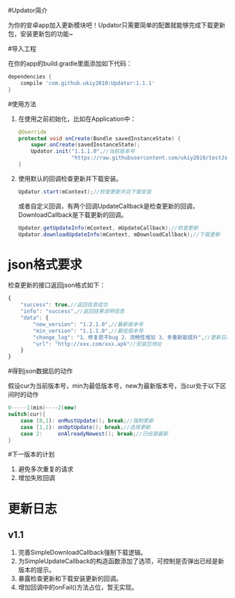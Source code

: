 #Updator简介

为你的安卓app加入更新模块吧！Updator只需要简单的配置就能够完成下载更新包，安装更新包的功能~

#导入工程

在你的app的build.gradle里面添加如下代码：

```groovy
dependencies {
    compile 'com.github.ukiy2010:Updator:1.1.1'
}
```

#使用方法

1. 在使用之前初始化，比如在Application中：

   ```java
   @Override
   protected void onCreate(Bundle savedInstanceState) {
       super.onCreate(savedInstanceState);
       Updator.init("1.1.1.0",//当前版本号
                    "https://raw.githubusercontent.com/ukiy2010/testJson/master/README.md");//检查更新接口地址
   }
   ```

2. 使用默认的回调检查更新并下载安装。

   ```java
   Updator.start(mContext);//检查更新并且下载安装
   ```

   或者自定义回调，有两个回调UpdateCallback是检查更新的回调，DownloadCallback是下载更新的回调。

   ```java
   Updator.getUpdateInfo(mContext, mUpdateCallback);//检查更新
   Updator.downloadUpdateInfo(mContext, mDownloadCallback);//下载更新
   ```

# json格式要求

   检查更新的接口返回json格式如下：

```javascript
{
	"success": true,//返回信息成功
	"info": "success",//返回结果说明信息
	"data": {
 		"new_version": "1.2.1.0",//最新版本号
 		"min_version": "1.1.1.0",//最低版本号
 		"change_log": "1、修复若干bug 2、流畅性增加 3、多重新能提升",//更新日志
 		"url": "http://xxx.com/xxx.apk"//安装包地址
	}
}
```

#得到json数据后的动作

假设cur为当前版本号，min为最低版本号，new为最新版本号，当cur处于以下区间时的动作

```java
0-----1(min)----2(new)
switch(cur){
	case [0,1): onMustUpdate(); break;//强制更新
	case [1,2): onOptUpdate(); break;//选择更新
 	case 2:     onAlreadyNewest(); break;//已经是最新
}
```

#下一版本的计划

1. 避免多次重复的请求
2. 增加失败回调

# 更新日志

## v1.1

1. 完善SimpleDownloadCallback强制下载逻辑。
2. 为SimpleUpdateCallback的构造函数添加了选项，可控制是否弹出已经是新版本的提示。
3. 暴露检查更新和下载安装更新的回调。
4. 增加回调中的onFail()方法占位，暂无实现。
